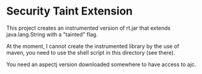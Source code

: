 Security Taint Extension
========================

This project creates an instrumented version of rt.jar that extends
java.lang.String with a "tainted" flag.

At the moment, I cannot create the instrumented library by the use of maven, you need
to use the shell script in this directory (see there).

You need an aspectj version downloaded somewhere to have access to ajc.
